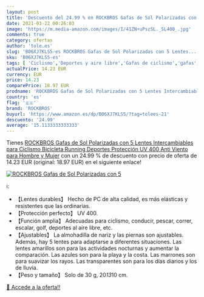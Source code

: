 ```yaml
---
layout: post
title: 'Descuento del 24.99 % en ROCKBROS Gafas de Sol Polarizadas con 5 '
date: 2021-03-22 00:26:03
image: 'https://m.media-amazon.com/images/I/41ZN+uPszSL._SL400_.jpg'
comments: true
category: ofertas
author: 'tole.es'
slug: 'B06XJ7KLS5-es ROCKBROS Gafas de Sol Polarizadas con 5 Lentes...'
sku: 'B06XJ7KLS5-es'
tags: [ 'Ciclismo','Deportes y aire libre','Gafas de ciclismo','gafas','rockbros', ]
actualPrice: 14.23 EUR
currency: EUR
price: 14.23
comparePrice: 18.97 EUR
prodname: 'ROCKBROS Gafas de Sol Polarizadas con 5 Lentes Intercambiables para Ciclismo Bicicleta Running Deportes Protección UV 400 Anti Viento para Hombre y Mujer'
country: 'es'
flag: '🇪🇸'
brand: 'ROCKBROS'
buyurl: 'https://www.amazon.es/dp/B06XJ7KLS5/?tag=tolees-21'
descuento: '24.99'
average: '15.1133333333333'
---
```


Tienes [ROCKBROS Gafas de Sol Polarizadas con 5 Lentes Intercambiables para Ciclismo Bicicleta Running Deportes Protección UV 400 Anti Viento para Hombre y Mujer](https://www.amazon.es/dp/B06XJ7KLS5/?tag=tolees-21) con un 24.99 % de descuento con precio de oferta de 14.23 EUR (original: 18.97 EUR) en el siguiente enlace!

[![ROCKBROS Gafas de Sol Polarizadas con 5 ](https://m.media-amazon.com/images/I/41ZN+uPszSL._SL400_.jpg)](https://www.amazon.es/dp/B06XJ7KLS5/?tag=tolees-21)

ℹ️:

- 【Lentes durables】 Hecho de PC de alta calidad, es más elásticas y resistentes que las ordinarias.
- 【Protección perfecto】 UV 400.
- 【Función amplia】 Adecuadas para ciclismo, conducir, pescar, correr, escalar, golf, deportes al aire libre, etc.
- 【Ajustables】 La almohadilla de nariz y las piernas son ajustables. Además, hay 5 lentes para adaptarse a diferentes situaciones. Las lentes amarillos son para las actividades nocturnas y aumentar la comparación. Las azules son para la playa y la costa. Las marrones son para suavizar los rayos. Las transparentes son para los días diarios y los de lluvia.
- 【Peso y tamaño】 Solo de 30 g, 20*13*10 cm.

[🛒 Accede a la oferta!!](https://www.amazon.es/dp/B06XJ7KLS5/?tag=tolees-21)

